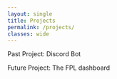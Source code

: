 ```yaml
---
layout: single
title: Projects
permalink: /projects/
classes: wide
---
```


<p>Past Project: Discord Bot
<p>Future Project: The FPL dashboard